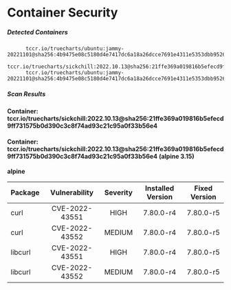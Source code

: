 # Container Security

##### Detected Containers

          tccr.io/truecharts/ubuntu:jammy-20221101@sha256:4b9475e08c5180d4e7417dc6a18a26dcce7691e4311e5353dbb952645c5ff43f
          tccr.io/truecharts/sickchill:2022.10.13@sha256:21ffe369a019816b5efecd9ff731575b0d390c3c8f74ad93c21c95a0f33b56e4
          tccr.io/truecharts/ubuntu:jammy-20221101@sha256:4b9475e08c5180d4e7417dc6a18a26dcce7691e4311e5353dbb952645c5ff43f

##### Scan Results

**Container: tccr.io/truecharts/sickchill:2022.10.13@sha256:21ffe369a019816b5efecd9ff731575b0d390c3c8f74ad93c21c95a0f33b56e4**

#### Container: tccr.io/truecharts/sickchill:2022.10.13@sha256:21ffe369a019816b5efecd9ff731575b0d390c3c8f74ad93c21c95a0f33b56e4 (alpine 3.15)
    

**alpine**

      
| Package         |    Vulnerability   |   Severity  |  Installed Version | Fixed Version |
|:----------------|:------------------:|:-----------:|:------------------:|:-------------:|
| curl         |    CVE-2022-43551   |   HIGH  |  7.80.0-r4 | 7.80.0-r5 |
| curl         |    CVE-2022-43552   |   MEDIUM  |  7.80.0-r4 | 7.80.0-r5 |
| libcurl         |    CVE-2022-43551   |   HIGH  |  7.80.0-r4 | 7.80.0-r5 |
| libcurl         |    CVE-2022-43552   |   MEDIUM  |  7.80.0-r4 | 7.80.0-r5 |

